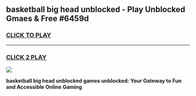 
## basketball big head unblocked - Play Unblocked Gmaes & Free #6459d
<h3>
<a href="https://news.freeplayer.one?title=basketball_big_head_unblocked&ref=03M">CLICK TO PLAY</a></h3>
<hr>

<h3>
<a href="https://news.freeplayer.one?title=basketball_big_head_unblocked&ref=03M">CLICK 2 PLAY</a>
  
</h3>

<a href="https://news.freeplayer.one?title=basketball_big_head_unblocked&ref=03M"><img src="https://clearcache.store/games.png"></a>


**basketball big head unblocked games unblocked: Your Gateway to Fun and Accessible Online Gaming**
